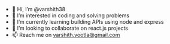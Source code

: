 - 👋 Hi, I’m @varshith38
- 👀 I’m interested in coding and solving problems
- 🌱 I’m currently learning building APIs using node and express
- 💞️ I’m looking to collaborate on react.js projects
- 📫 Reach me on varshith.vootla@gmail.com

<!---
varshith38/varshith38 is a ✨ special ✨ repository because its `README.md` (this file) appears on your GitHub profile.
You can click the Preview link to take a look at your changes.
--->
